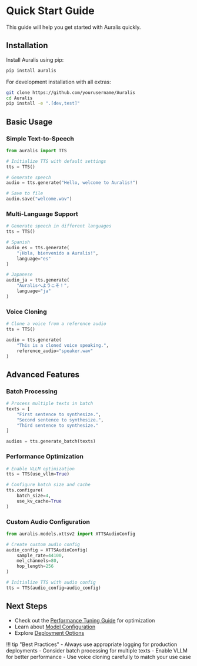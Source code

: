 # Quick Start Guide

This guide will help you get started with Auralis quickly.

## Installation

Install Auralis using pip:

```bash
pip install auralis
```

For development installation with all extras:

```bash
git clone https://github.com/yourusername/Auralis
cd Auralis
pip install -e ".[dev,test]"
```

## Basic Usage

### Simple Text-to-Speech

```python
from auralis import TTS

# Initialize TTS with default settings
tts = TTS()

# Generate speech
audio = tts.generate("Hello, welcome to Auralis!")

# Save to file
audio.save("welcome.wav")
```

### Multi-Language Support

```python
# Generate speech in different languages
tts = TTS()

# Spanish
audio_es = tts.generate(
    "¡Hola, bienvenido a Auralis!",
    language="es"
)

# Japanese
audio_ja = tts.generate(
    "Auralisへようこそ！",
    language="ja"
)
```

### Voice Cloning

```python
# Clone a voice from a reference audio
tts = TTS()

audio = tts.generate(
    "This is a cloned voice speaking.",
    reference_audio="speaker.wav"
)
```

## Advanced Features

### Batch Processing

```python
# Process multiple texts in batch
texts = [
    "First sentence to synthesize.",
    "Second sentence to synthesize.",
    "Third sentence to synthesize."
]

audios = tts.generate_batch(texts)
```

### Performance Optimization

```python
# Enable VLLM optimization
tts = TTS(use_vllm=True)

# Configure batch size and cache
tts.configure(
    batch_size=4,
    use_kv_cache=True
)
```

### Custom Audio Configuration

```python
from auralis.models.xttsv2 import XTTSAudioConfig

# Create custom audio config
audio_config = XTTSAudioConfig(
    sample_rate=44100,
    mel_channels=80,
    hop_length=256
)

# Initialize TTS with audio config
tts = TTS(audio_config=audio_config)
```

## Next Steps

- Check out the [Performance Tuning Guide](../advanced/performance-tuning.md) for optimization
- Learn about [Model Configuration](../api/models/xttsv2.md#configuration)
- Explore [Deployment Options](../advanced/deployment.md)

!!! tip "Best Practices"
    - Always use appropriate logging for production deployments
    - Consider batch processing for multiple texts
    - Enable VLLM for better performance
    - Use voice cloning carefully to match your use case